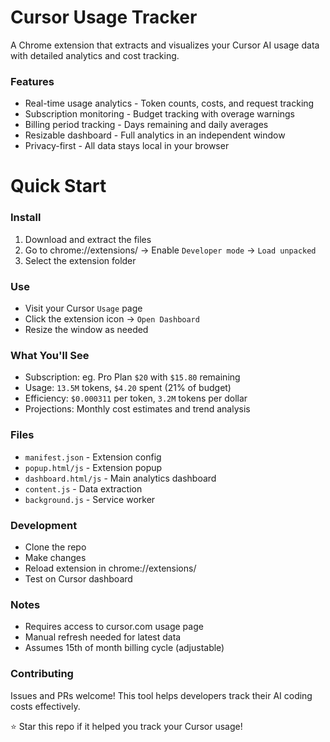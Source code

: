 # Cursor Usage Tracker


A Chrome extension that extracts and visualizes your Cursor AI usage data with detailed analytics and cost tracking.


### Features

- Real-time usage analytics - Token counts, costs, and request tracking
- Subscription monitoring - Budget tracking with overage warnings
- Billing period tracking - Days remaining and daily averages
- Resizable dashboard - Full analytics in an independent window
- Privacy-first - All data stays local in your browser


# Quick Start

### Install

1. Download and extract the files
2. Go to chrome://extensions/ → Enable `Developer mode` → `Load unpacked`
3. Select the extension folder


### Use

- Visit your Cursor `Usage` page
- Click the extension icon → `Open Dashboard`
- Resize the window as needed


### What You'll See

- Subscription: eg. Pro Plan `$20` with `$15.80` remaining
- Usage: `13.5M` tokens, `$4.20` spent (21% of budget)
- Efficiency: `$0.000311` per token, `3.2M` tokens per dollar
- Projections: Monthly cost estimates and trend analysis


### Files
- `manifest.json`     - Extension config
- `popup.html/js`     - Extension popup  
- `dashboard.html/js` - Main analytics dashboard
- `content.js`        - Data extraction
- `background.js`     - Service worker


### Development

- Clone the repo
- Make changes
- Reload extension in chrome://extensions/
- Test on Cursor dashboard


### Notes

- Requires access to cursor.com usage page
- Manual refresh needed for latest data
- Assumes 15th of month billing cycle (adjustable)


### Contributing
Issues and PRs welcome! This tool helps developers track their AI coding costs effectively.


⭐ Star this repo if it helped you track your Cursor usage!
